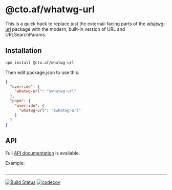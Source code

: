 # @cto.af/whatwg-url

This is a quick hack to replace just the external-facing parts of the [whatwg-url](https://github.com/jsdom/whatwg-url#readme) package with the modern, built-in version of URL and URLSearchParams.

## Installation

```sh
npm install @cto.af/whatwg-url
```

Then edit package.json to use this:

```json
{
  "override": {
    "whatwg-url": "$whatwg-url"
  },
  "pnpm": {
    "override": {
      "whatwg-url": "$whatwg-url"
    }
  }
}
```

## API

Full [API documentation](http://cto-af.github.io/whatwg-url/) is available.

Example:

```js
```

---
[![Build Status](https://github.com/cto-af/whatwg-url/workflows/Tests/badge.svg)](https://github.com/cto-af/whatwg-url/actions?query=workflow%3ATests)
[![codecov](https://codecov.io/gh/cto-af/whatwg-url/branch/main/graph/badge.svg?token=N7B7YLIDM4)](https://codecov.io/gh/cto-af/whatwg-url)

